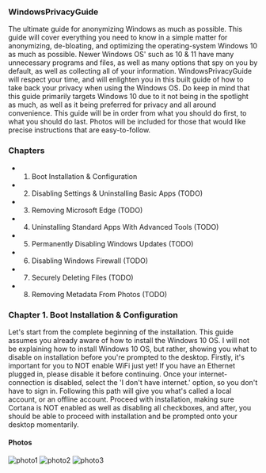 ### WindowsPrivacyGuide
The ultimate guide for anonymizing Windows as much as possible.
This guide will cover everything you need to know in a simple matter for anonymizing, de-bloating, and optimizing the operating-system Windows 10 as much as possible.
Newer Windows OS' such as 10 & 11 have many unnecessary programs and files, as well as many options that spy on you by default, as well as collecting all of your information.
WindowsPrivacyGuide will respect your time, and will enlighten you in this built guide of how to take back your privacy when using the Windows OS.
Do keep in mind that this guide primarily targets Windows 10 due to it not being in the spotlight as much, as well as it being preferred for privacy and all around convenience.
This guide will be in order from what you should do first, to what you should do last. Photos will be included for those that would like precise instructions that are easy-to-follow.

### Chapters
- 1. Boot Installation & Configuration
- 2. Disabling Settings & Uninstalling Basic Apps (TODO)
- 3. Removing Microsoft Edge (TODO)
- 4. Uninstalling Standard Apps With Advanced Tools (TODO)
- 5. Permanently Disabling Windows Updates (TODO)
- 6. Disabling Windows Firewall (TODO)
- 7. Securely Deleting Files (TODO)
- 8. Removing Metadata From Photos (TODO)

### Chapter 1. Boot Installation & Configuration

Let's start from the complete beginning of the installation. This guide assumes you already aware of how to install the Windows 10 OS. I will not be explaining how to install Windows 10 OS, but rather, showing you what to disable on installation before you're prompted to the desktop. Firstly, it's important for you to NOT enable WiFi just yet! If you have an Ethernet plugged in, please disable it before continuing. Once your internet-connection is disabled, select the 'I don't have internet.' option, so you don't have to sign in. Following this path will give you what's called a local account, or an offline account. Proceed with installation, making sure Cortana is NOT enabled as well as disabling all checkboxes, and after, you should be able to proceed with installation and be prompted onto your desktop momentarily.

#### Photos
![photo1](https://i.imgur.com/aXnl9W0.png)
![photo2](https://i.imgur.com/YMQqBXl.png)
![photo3](https://i.imgur.com/1uy8jSi.png)
